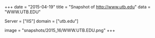 
+++
date = "2015-04-19"
title = "Snapshot of http://www.utb.edu"
data = "WWW.UTB.EDU"

Server = ["IIS"]
domain = ["utb.edu"]

  image = "snapshots/2015_16/WWW.UTB.EDU.png"
+++
#

